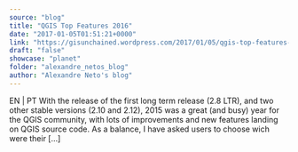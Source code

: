 ```yaml
---
source: "blog"
title: "QGIS Top Features 2016"
date: "2017-01-05T01:51:21+0000"
link: "https://gisunchained.wordpress.com/2017/01/05/qgis-top-features-2016/"
draft: "false"
showcase: "planet"
folder: "alexandre_netos_blog"
author: "Alexandre Neto's blog"
---
```


<p>EN &#124; PT With the release of the first long term release (2.8 LTR), and two other stable versions (2.10 and 2.12), 2015 was a great (and busy) year for the QGIS community, with lots of improvements and new features landing on QGIS source code. As a balance, I have asked users to choose wich were their [&#8230;]</p>
